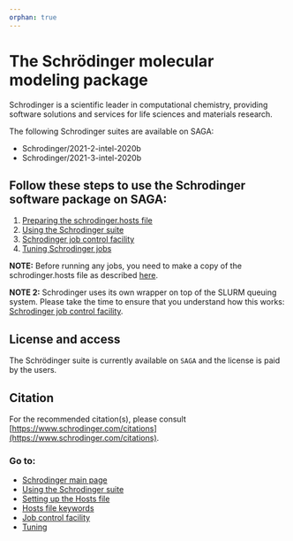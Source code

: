 ```yaml
---
orphan: true
---
```


# The Schrödinger molecular modeling package
Schrodinger is a scientific leader in computational chemistry, providing software solutions and services for life 
sciences and materials research. 

The following Schrodinger suites are available on SAGA:
* Schrodinger/2021-2-intel-2020b
* Schrodinger/2021-3-intel-2020b 

## Follow these steps to use the Schrodinger software package on SAGA:

1. [Preparing the schrodinger.hosts file](schrodinger_hosts.md)
2. [Using the Schrodinger suite](schrodinger_usage.md)
3. [Schrodinger job control facility](job_control.md)
4. [Tuning Schrodinger jobs](tuning.md)


**NOTE:** Before running any jobs, you need to make a copy of the schrodinger.hosts file as described [here](schrodinger_hosts.md).

**NOTE 2:** Schrodinger uses its own wrapper on top of the SLURM queuing system. Please take the time to ensure that
you understand how this works: [Schrodinger job control facility](job_control.md).

## License and access
The Schrödinger suite is currently available on `SAGA` and the license is paid by the users. 

## Citation

For the recommended citation(s), please consult [https://www.schrodinger.com/citations](https://www.schrodinger.com/citations).

### Go to:
* [Schrodinger main page](schrodinger.md)
* [Using the Schrodinger suite](schrodinger_usage.md)
* [Setting up the Hosts file](schrodinger_hosts.md)
* [Hosts file keywords](host_file_settings.md)
* [Job control facility](job_control.md)
* [Tuning](tuning.md)